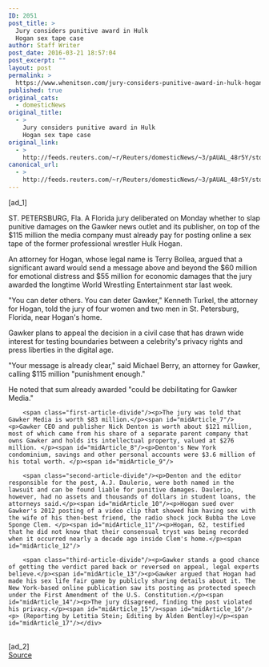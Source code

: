 ```yaml
---
ID: 2051
post_title: >
  Jury considers punitive award in Hulk
  Hogan sex tape case
author: Staff Writer
post_date: 2016-03-21 18:57:04
post_excerpt: ""
layout: post
permalink: >
  https://www.whenitson.com/jury-considers-punitive-award-in-hulk-hogan-sex-tape-case/
published: true
original_cats:
  - domesticNews
original_title:
  - >
    Jury considers punitive award in Hulk
    Hogan sex tape case
original_link:
  - >
    http://feeds.reuters.com/~r/Reuters/domesticNews/~3/pAUAL_48r5Y/story01.htm
canonical_url:
  - >
    http://feeds.reuters.com/~r/Reuters/domesticNews/~3/pAUAL_48r5Y/story01.htm
---
```

 [ad_1]
<br><div id="articleText">
<span id="midArticle_start"/>

<span id="midArticle_0"/><span class="focusParagraph" readability="6"><p><span class="articleLocation">ST. PETERSBURG, Fla.</span> A Florida jury deliberated on Monday whether to slap punitive damages on the Gawker news outlet and its publisher, on top of the $115 million the media company must already pay for posting online a sex tape of the former professional wrestler Hulk Hogan. </p></span><span id="midArticle_1"/><p>An attorney for Hogan, whose legal name is Terry Bollea, argued that a significant award would send a message above and beyond the $60 million for emotional distress and $55 million for economic damages that the jury awarded the longtime World Wrestling Entertainment star last week.</p><span id="midArticle_2"/><p>"You can deter others. You can deter Gawker," Kenneth Turkel, the attorney for Hogan, told the jury of four women and two men in St. Petersburg, Florida, near Hogan's home.</p><span id="midArticle_3"/><p>Gawker plans to appeal the decision in a civil case that has drawn wide interest for testing boundaries between a celebrity's privacy rights and press liberties in the digital age.</p><span id="midArticle_4"/><p>"Your message is already clear," said Michael Berry, an attorney for Gawker, calling $115 million "punishment enough."</p><span id="midArticle_5"/><p>He noted that sum already awarded "could be debilitating for Gawker Media."</p><span id="midArticle_6"/>
        
        <span class="first-article-divide"/><p>The jury was told that Gawker Media is worth $83 million.</p><span id="midArticle_7"/><p>Gawker CEO and publisher Nick Denton is worth about $121 million, most of which came from his share of a separate parent company that owns Gawker and holds its intellectual property, valued at $276 million. </p><span id="midArticle_8"/><p>Denton's New York condominium, savings and other personal accounts were $3.6 million of his total worth. </p><span id="midArticle_9"/>
        
        <span class="second-article-divide"/><p>Denton and the editor responsible for the post, A.J. Daulerio, were both named in the lawsuit and can be found liable for punitive damages. Daulerio, however, had no assets and thousands of dollars in student loans, the attorneys said.</p><span id="midArticle_10"/><p>Hogan sued over Gawker's 2012 posting of a video clip that showed him having sex with the wife of his then-best friend, the radio shock jock Bubba the Love Sponge Clem. </p><span id="midArticle_11"/><p>Hogan, 62, testified that he did not know that their consensual tryst was being recorded when it occurred nearly a decade ago inside Clem's home.</p><span id="midArticle_12"/>
        
        <span class="third-article-divide"/><p>Gawker stands a good chance of getting the verdict pared back or reversed on appeal, legal experts believe.</p><span id="midArticle_13"/><p>Gawker argued that Hogan had made his sex life fair game by publicly sharing details about it. The New York-based online publication saw its posting as protected speech under the First Amendment of the U.S. Constitution.</p><span id="midArticle_14"/><p>The jury disagreed, finding the post violated his privacy.</p><span id="midArticle_15"/><span id="midArticle_16"/><p> (Reporting by Letitia Stein; Editing by Alden Bentley)</p><span id="midArticle_17"/></div>
<br>[ad_2]
<br><a href="http://feeds.reuters.com/~r/Reuters/domesticNews/~3/pAUAL_48r5Y/story01.htm">Source </a>